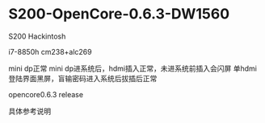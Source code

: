 # S200-OpenCore-0.6.3-DW1560
S200 Hackintosh

i7-8850h
cm238+alc269

mini dp正常
mini dp进系统后，hdmi插入正常，未进系统前插入会闪屏
单hdmi登陆界面黑屏，盲输密码进入系统后拔插后正常

opencore0.6.3 release

具体参考说明
